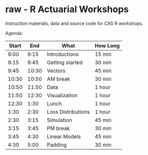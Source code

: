 raw - R Actuarial Workshops
=======

Instruction materials, data and source code for CAS R workshops. 

Agenda:

| Start | End   |  What              | How Long |
|-------|-------|--------------------|----------|
|  9:00 |  9:15 | Introductions      | 15 min   |
|  9:15 |  9:45 | Getting started    | 30 min   |
|  9:45 | 10:30 | Vectors            | 45 min   |
| 10:30 | 10:50 | AM break           | 30 min   |
| 10:50 | 11:50 | Data               | 1 hour   |
| 11:50 | 12:30 | Visualization      | 1 hour   |
| 12:30 | 1:30  | Lunch              | 1 hour   |
|  1:30 | 2:30  | Loss Distributions | 1 hour   |
|  2:30 | 3:15  | Simulation         | 45 min   |
|  3:15 | 3:45  | PM break           | 30 min   |
|  3:45 | 4:30  | Linear Models      | 45 min   |
|  4:30 | 5:00  | Padding            | 30 min   |
